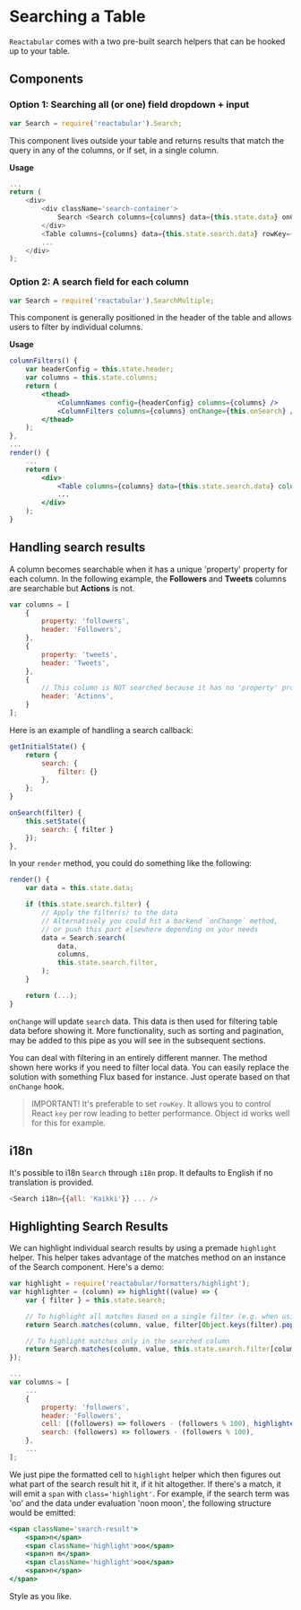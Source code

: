 # Searching a Table

`Reactabular` comes with a two pre-built search helpers that can be hooked up to your table.

## Components

### Option 1: Searching all (or one) field dropdown + input

```javascript
var Search = require('reactabular').Search;
```

This component lives outside your table and returns results that match the query in any of the columns, or if set, in a single column.

**Usage**

```javascript
...
return (
    <div>
        <div className='search-container'>
            Search <Search columns={columns} data={this.state.data} onChange={this.onSearch} />
        </div>
        <Table columns={columns} data={this.state.search.data} rowKey={'id'} />
        ...
    </div>
);
```


### Option 2: A search field for each column

```javascript
var Search = require('reactabular').SearchMultiple;
```

This component is generally positioned in the header of the table and allows users to filter by individual columns.

**Usage**

```jsx
columnFilters() {
    var headerConfig = this.state.header;
    var columns = this.state.columns;
    return (
        <thead>
            <ColumnNames config={headerConfig} columns={columns} />
            <ColumnFilters columns={columns} onChange={this.onSearch} />
        </thead>
    );
},
...
render() {
    ...
    return (
        <div>
            <Table columns={columns} data={this.state.search.data} columnNames={this.columnFilters} rowKey={'id'} />
            ...
        </div>
    );
}
```

## Handling search results

A column becomes searchable when it has a unique 'property' property for each column.
In the following example, the __Followers__ and __Tweets__ columns are searchable but __Actions__ is not.

```javascript
var columns = [
    {
        property: 'followers',
        header: 'Followers',
    },
    {
        property: 'tweets',
        header: 'Tweets',
    },
    {
        // This column is NOT searched because it has no 'property' property
        header: 'Actions',
    }
];
```

Here is an example of handling a search callback:

```javascript
getInitialState() {
    return {
        search: {
            filter: {}
        },
    };
}

onSearch(filter) {
    this.setState({
        search: { filter }
    });
},
```

In your `render` method, you could do something like the following:

```javascript
render() {
    var data = this.state.data;

    if (this.state.search.filter) {
        // Apply the filter(s) to the data
        // Alternatively you could hit a backend `onChange` method,
        // or push this part elsewhere depending on your needs
        data = Search.search(
            data,
            columns,
            this.state.search.filter,
        );
    }

    return (...);
}
```

`onChange` will update `search` data. This data is then used for filtering table data before showing it. More functionality, such as sorting and pagination, may be added to this pipe as you will see in the subsequent sections.

You can deal with filtering in an entirely different manner. The method shown here works if you need to filter local data. You can easily replace the solution with something Flux based for instance. Just operate based on that `onChange` hook.

> IMPORTANT! It's preferable to set `rowKey`. It allows you to control React `key` per row leading to better performance. Object id works well for this for example.

## i18n

It's possible to i18n `Search` through `i18n` prop. It defaults to English if no translation is provided.

```javascript
<Search i18n={{all: 'Kaikki'}} ... />
```

## Highlighting Search Results

We can highlight individual search results by using a premade `highlight` helper. This helper takes advantage of the matches method on an instance of the Search component. Here's a demo:

```javascript
var highlight = require('reactabular/formatters/highlight');
var highlighter = (column) => highlight((value) => {
    var { filter } = this.state.search;

    // To highlight all matches based on a single filter (e.g. when using the search dropdown)
    return Search.matches(column, value, filter[Object.keys(filter).pop()]);

    // To highlight matches only in the searched column
    return Search.matches(column, value, this.state.search.filter[column]);
});

...
var columns = [
    ...
    {
        property: 'followers',
        header: 'Followers',
        cell: [(followers) => followers - (followers % 100), highlighter('followers')],
        search: (followers) => followers - (followers % 100),
    },
    ...
];
```

We just pipe the formatted cell to `highlight` helper which then figures out what part of the search result hit it, if it hit altogether. If there's a match, it will emit a `span` with `class='highlight'`. For example, if the search term was 'oo' and
the data under evaluation 'noon moon', the following structure would be emitted:

```jsx
<span className='search-result'>
    <span>n</span>
    <span className='highlight'>oo</span>
    <span>n m</span>
    <span className='highlight'>oo</span>
    <span>n</span>
</span>
```

Style as you like.
